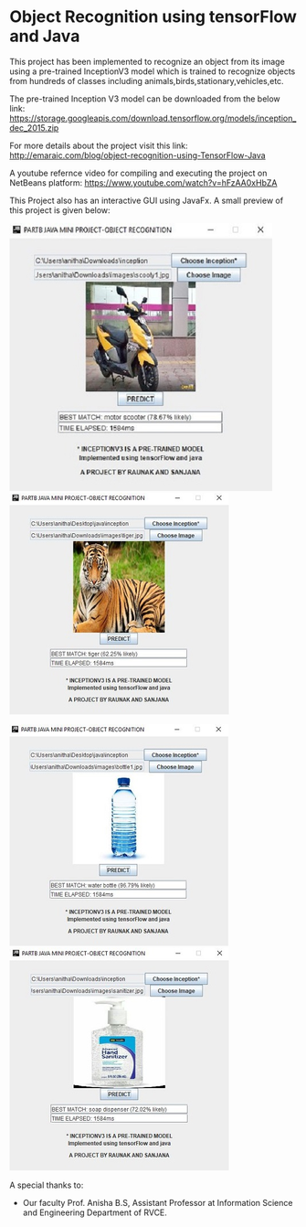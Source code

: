 # Object Recognition using tensorFlow and Java

This project has been implemented to recognize an object from its image using a pre-trained InceptionV3 model which 
is trained to recognize objects from hundreds of classes including animals,birds,stationary,vehicles,etc.

The pre-trained Inception V3 model can be downloaded from the below link: https://storage.googleapis.com/download.tensorflow.org/models/inception_dec_2015.zip

For more details about the project visit this link:
http://emaraic.com/blog/object-recognition-using-TensorFlow-Java

A youtube refernce video for compiling and executing the project on NetBeans platform:
https://www.youtube.com/watch?v=hFzAA0xHbZA

This Project also has an interactive GUI using JavaFx. A small preview of this project is given below:

![Alt text](p1.JPG?raw=true "Title")     ![Alt text](p2.JPG?raw=true "Title")
 
![Alt text](p3.JPG?raw=true "Title")     ![Alt text](p4.JPG?raw=true "Title")


A special thanks to:
- Our faculty Prof. Anisha B.S, Assistant Professor at Information Science and Engineering Department of RVCE.



